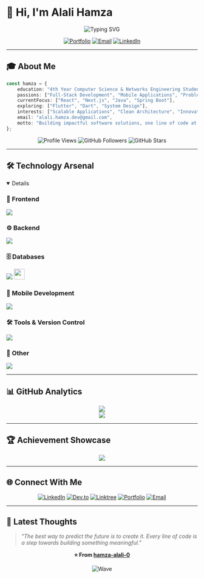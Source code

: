 # 👋 Hi, I'm **Alali Hamza**

<div align="center">
  
  ![Typing SVG](https://readme-typing-svg.herokuapp.com?font=Fira+Code&weight=600&size=24&duration=3000&pause=1000&color=3B82F6&center=true&vCenter=true&multiline=true&repeat=false&width=800&height=120&lines=💻+Software+Engineering+Student;🌍+Full-Stack+Developer;)


</div>

<div align="center">
  
  [![Portfolio](https://img.shields.io/badge/🌍_Portfolio-Visit_Now-FF5722?style=for-the-badge&logo=google-chrome&logoColor=white)](https://hamza-alali-0.github.io/)
  [![Email](https://img.shields.io/badge/📧_Email-Contact_Me-EA4335?style=for-the-badge&logo=gmail&logoColor=white)](mailto:alali.hamza.dev@gmail.com)
  [![LinkedIn](https://img.shields.io/badge/LinkedIn-Connect-0A66C2?style=for-the-badge&logo=linkedin&logoColor=white)](https://linkedin.com/in/hamza--alali)

</div>

---

## 🎓 **About Me**

```typescript
const hamza = {
    education: "4th Year Computer Science & Networks Engineering Student",
    passions: ["Full-Stack Development", "Mobile Applications", "Problem Solving"],
    currentFocus: ["React", "Next.js", "Java", "Spring Boot"],
    exploring: ["Flutter", "Dart", "System Design"],
    interests: ["Scalable Applications", "Clean Architecture", "Innovation"],
    email: "alali.hamza.dev@gmail.com",
    motto: "Building impactful software solutions, one line of code at a time 🚀"
};
```

<div align="center">
  
  ![Profile Views](https://komarev.com/ghpvc/?username=hamza-alali-0&style=for-the-badge&color=3B82F6)
  ![GitHub Followers](https://img.shields.io/github/followers/hamza-alali-0?style=for-the-badge&color=3B82F6)
  ![GitHub Stars](https://img.shields.io/github/stars/hamza-alali-0?style=for-the-badge&color=3B82F6)

</div>

---

## 🛠️ **Technology Arsenal**

<details open>


### 🎨 Frontend
<p>
  <img src="https://skillicons.dev/icons?i=react,nextjs,tailwind,ts,js,html,css" />
</p>

### ⚙️ Backend
<p>
  <img src="https://skillicons.dev/icons?i=java,spring,python,django,nodejs,php" />
</p>

### 🗄️ Databases
<p>
  <img src="https://skillicons.dev/icons?i=mysql,mongodb,firebase,sqlite" />
  <img src="https://img.shields.io/badge/SQL%20Server-CC2927?style=for-the-badge&logo=microsoftsqlserver&logoColor=white" height="28"/>
</p>

### 📱 Mobile Development
<p>
  <img src="https://skillicons.dev/icons?i=flutter,dart,firebase" />
</p>

### 🛠️ Tools & Version Control
<p>
  <img src="https://skillicons.dev/icons?i=git,github,postman,linux,vscode,idea" />
</p>

### 🔧 Other
<p>
  <img src="https://skillicons.dev/icons?i=arduino,c,cpp,cs" />
</p>


</details>





---

## 📊 **GitHub Analytics**



<div align="center">
  <img src="https://github-readme-streak-stats.herokuapp.com/?user=hamza-alali-0&theme=tokyonight&hide_border=true&background=0d1117&stroke=3B82F6&ring=8B5CF6&fire=06B6D4&currStreakLabel=ffffff"/>
</div>

<div align="center">
  <img src="https://github-readme-activity-graph.vercel.app/graph?username=hamza-alali-0&theme=tokyo-night&bg_color=0d1117&color=3B82F6&line=8B5CF6&point=06B6D4&area=true&hide_border=true"/>
</div>

---

## 🏆 **Achievement Showcase**

<div align="center">
  <img src="https://github-profile-trophy.vercel.app/?username=hamza-alali-0&theme=tokyonight&no-frame=true&no-bg=true&column=7&margin-w=15&margin-h=15"/>
</div>

---

## 🌐 **Connect With Me**

<div align="center">

[![LinkedIn](https://img.shields.io/badge/LinkedIn-0A66C2?style=for-the-badge&logo=linkedin&logoColor=white)](https://linkedin.com/in/hamza--alali)
[![Dev.to](https://img.shields.io/badge/Dev.to-0A0A0A?style=for-the-badge&logo=dev.to&logoColor=white)](https://dev.to/hamzaalali0)
[![Linktree](https://img.shields.io/badge/Linktree-39E09B?style=for-the-badge&logo=linktree&logoColor=white)](https://linktr.ee/alali.hamza)
[![Portfolio](https://img.shields.io/badge/Portfolio-FF5722?style=for-the-badge&logo=google-chrome&logoColor=white)](https://hamza-alali-0.github.io/)
[![Email](https://img.shields.io/badge/Gmail-EA4335?style=for-the-badge&logo=gmail&logoColor=white)](mailto:alali.hamza.dev@gmail.com)

</div>

---

## 💭 **Latest Thoughts**

> *"The best way to predict the future is to create it. Every line of code is a step towards building something meaningful."*

<div align="center">
  
  **⭐ From [hamza-alali-0](https://github.com/hamza-alali-0)**
  
  ![Wave](https://raw.githubusercontent.com/mayhemantt/mayhemantt/Update/svg/Bottom.svg)

</div>
